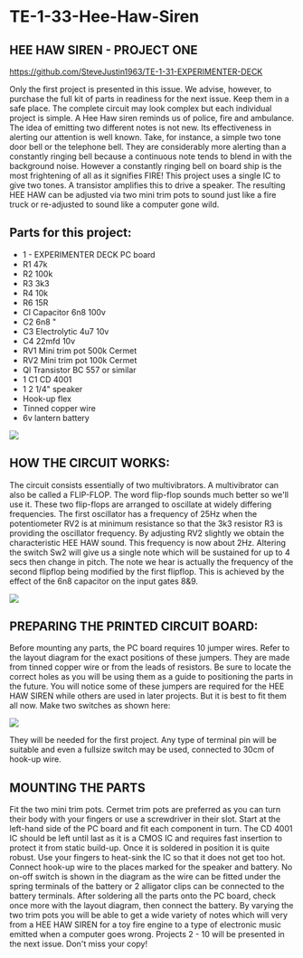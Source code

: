 # TE-1-33-Hee-Haw-Siren
## HEE HAW SIREN - PROJECT ONE 
https://github.com/SteveJustin1963/TE-1-31-EXPERIMENTER-DECK

Only the first project is presented in this issue. We advise, however, to purchase the full kit of parts in readiness for the next issue. Keep them in a safe place. The complete circuit may look complex but each individual project is simple.  A Hee Haw siren reminds us of police, fire and ambulance. The idea of emitting two different notes is not new. Its effectiveness in alerting our attention is well known. Take, for instance, a simple two tone door bell or the telephone bell. They are considerably more alerting than a constantly ringing bell because a continuous note tends to blend in with the background noise. However a constantly ringing bell on board ship is the most frightening of all as it signifies FIRE! This project uses a single IC to give two tones. A transistor amplifies this to drive a speaker. The resulting HEE HAW can be adjusted via two mini trim pots to sound just like a fire truck or re-adjusted to sound like a computer gone wild.  

## Parts for this project:
* 1 - EXPERIMENTER DECK PC board
* R1 47k
* R2 100k
* R3 3k3
* R4 10k
* R6 15R
* Cl Capacitor 6n8 100v
* C2 6n8 "
* C3 Electrolytic 4u7 10v
* C4 22mfd 10v
* RV1 Mini trim pot 500k Cermet
* RV2 Mini trim pot 100k Cermet
* Ql Transistor BC 557 or similar
* 1 C1 CD 4001
* 1 2 1/4" speaker
* Hook-up flex
* Tinned copper wire
* 6v lantern battery 

![](https://github.com/SteveJustin1963/TE-1-31-EXPERIMENTER-DECK/blob/master/heehaw-cct.png)

## HOW THE CIRCUIT WORKS:
The circuit consists essentially of two multivibrators. A multivibrator can also be called a FLIP-FLOP. The word flip-flop sounds much better so we'll use it. These two flip-flops are arranged to oscillate at widely differing frequencies. The first oscillator has a frequency of 25Hz when the potentiometer RV2 is at minimum resistance so that the 3k3 resistor R3 is providing the oscillator frequency. By adjusting RV2 slightly we obtain the characteristic HEE HAW sound. This frequency is now about 2Hz. Altering the switch Sw2 will give us a single note which will be sustained for up to 4 secs then change in pitch. The note we hear is actually the frequency of the second flipflop being modified by the first flipflop. This is achieved by the effect of the 6n8 capacitor on the input gates 8&9.  

![](https://github.com/SteveJustin1963/TE-1-33-Hee-Haw-Siren/blob/master/h-h-f.png)


## PREPARING THE PRINTED CIRCUIT BOARD:

Before mounting any parts, the PC board requires 10 jumper wires. Refer to the layout diagram for the exact positions of these jumpers. They are made from tinned copper wire or from the leads of resistors. Be sure to locate the correct holes as you will be using them as a guide to positioning the parts in the future. You will notice some of these jumpers are required for the HEE HAW SIREN while others are used in later projects. But it is best to fit them all now. Make two switches as shown here: 

![](https://github.com/SteveJustin1963/TE-1-33-Hee-Haw-Siren/blob/master/molexwash.png)

They will be needed for the first project. Any type of terminal pin will be suitable and even a fullsize switch may be used, connected to 30cm of hook-up wire.  

## MOUNTING THE PARTS
Fit the two mini trim pots. Cermet trim pots are preferred as you can turn their body with your fingers or use a screwdriver in their slot. Start at the left-hand side of the PC board and fit each component in turn. The CD 4001 IC should be left until last as it is a CMOS IC and requires fast insertion to protect it from static build-up. Once it is soldered in position it is quite robust. Use your fingers to heat-sink the IC so that it does not get too hot. Connect
hook-up wire to the places
marked for the speaker and
battery. No on-off switch
is shown in the diagram as
the wire can be fitted under the spring terminals of the
battery or 2 alligator clips
can be connected to the
battery terminals.
After soldering all the
parts onto the PC board,
check once more with the
layout diagram, then
connect the battery. By
varying the two trim pots
you will be able to get a
wide variety of notes
which will very from a HEE
HAW SIREN for a toy fire
engine to a type of
electronic music emitted
when a computer goes wrong.
Projects 2 - 10 will be
presented in the next issue.
Don't miss your copy! 

![]()
![]()
